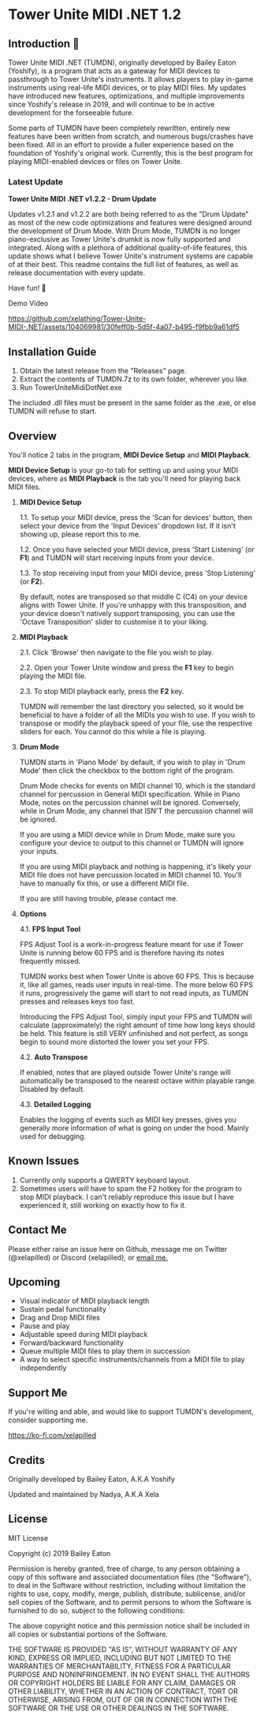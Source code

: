 # Tower Unite MIDI .NET 1.2

## Introduction 🎹

Tower Unite MIDI .NET (TUMDN), originally developed by Bailey Eaton (Yoshify), is a program that acts as a gateway for MIDI devices to passthrough to Tower Unite's instruments. It allows players to play in-game instruments using real-life MIDI devices, or to play MIDI files. My updates have introduced new features, optimizations, and multiple improvements since Yoshify's release in 2019, and will continue to be in active development for the forseeable future.

Some parts of TUMDN have been completely rewritten, entirely new features have been written from scratch, and numerous bugs/crashes have been fixed. All in an effort to provide a fuller experience based on the foundation of Yoshify's original work. Currently, this is the best program for playing MIDI-enabled devices or files on Tower Unite.

### Latest Update

**Tower Unite MIDI .NET v1.2.2 - Drum Update**

Updates v1.2.1 and v1.2.2 are both being referred to as the "Drum Update" as most of the new code optimizations and features were designed around the development of Drum Mode. With Drum Mode, TUMDN is no longer piano-exclusive as Tower Unite's drumkit is now fully supported and integrated. Along with a plethora of additional quality-of-life features, this update shows what I believe Tower Unite's instrument systems are capable of at their best. This readme contains the full list of features, as well as release documentation with every update.

Have fun! 🎹

Demo Video

https://github.com/xelathing/Tower-Unite-MIDI-.NET/assets/104069981/30feff0b-5d5f-4a07-b495-f9fbb9a61df5

## Installation Guide

1. Obtain the latest release from the "Releases" page.
2. Extract the contents of TUMDN.7z to its own folder, wherever you like.
3. Run TowerUniteMidiDotNet.exe

The included .dll files must be present in the same folder as the .exe, or else TUMDN will refuse to start.

## Overview

You'll notice 2 tabs in the program, **MIDI Device Setup** and **MIDI Playback**.

**MIDI Device Setup** is your go-to tab for setting up and using your MIDI devices, where as **MIDI Playback** is the tab you'll need for playing back MIDI files.

1. **MIDI Device Setup**

   1.1. To setup your MIDI device, press the 'Scan for devices' button, then select your device from the 'Input Devices' dropdown list. If it isn't showing up, please report this to me.
   
   1.2. Once you have selected your MIDI device, press 'Start Listening' (or **F1**) and TUMDN will start receiving inputs from your device.
   
   1.3. To stop receiving input from your MIDI device, press 'Stop Listening' (or **F2**).
   
   By default, notes are transposed so that middle C (C4) on your device aligns with Tower Unite. If you're unhappy with this transposition, and your device doesn't natively support transposing, you can use the 'Octave Transposition' slider to customise it to your liking.

2. **MIDI Playback**

   2.1. Click 'Browse' then navigate to the file you wish to play.
   
   2.2. Open your Tower Unite window and press the **F1** key to begin playing the MIDI file.
   
   2.3. To stop MIDI playback early, press the **F2** key.

   TUMDN will remember the last directory you selected, so it would be beneficial to have a folder of all the MIDIs you wish to use. If you wish to transpose or modify the playback speed of your file, use the respective sliders for each. You cannot do this while a file is playing.

3. **Drum Mode**

   TUMDN starts in 'Piano Mode' by default, if you wish to play in 'Drum Mode' then click the checkbox to the bottom right of the program.

   Drum Mode checks for events on MIDI channel 10, which is the standard channel for percussion in General MIDI specification. While in Piano Mode, notes on the percussion channel will be ignored. Conversely, while in Drum Mode, any channel that ISN'T the percussion channel will be ignored.

   If you are using a MIDI device while in Drum Mode, make sure you configure your device to output to this channel or TUMDN will ignore your inputs.

   If you are using MIDI playback and nothing is happening, it's likely your MIDI file does not have percussion located in MIDI channel 10. You'll have to manually fix this, or use a different MIDI file.

   If you are still having trouble, please contact me.

4. **Options**

   4.1. **FPS Input Tool**
      
      FPS Adjust Tool is a work-in-progress feature meant for use if Tower Unite is running below 60 FPS and is therefore having its notes frequently missed.

      TUMDN works best when Tower Unite is above 60 FPS. This is because it, like all games, reads user inputs in real-time. The more below 60 FPS it runs, progressively the game will start to not read inputs, as TUMDN presses and releases keys too fast.

      Introducing the FPS Adjust Tool, simply input your FPS and TUMDN will calculate (approximately) the right amount of time how long keys should be held. This feature is still VERY unfinished and not perfect, as songs begin to sound more distorted the lower you set your FPS.
      
   4.2. **Auto Transpose**
   
      If enabled, notes that are played outside Tower Unite's range will automatically be transposed to the nearest octave within playable range. Disabled by default.

   4.3. **Detailed Logging**

      Enables the logging of events such as MIDI key presses, gives you generally more information of what is going on under the hood. Mainly used for debugging.

## Known Issues

1. Currently only supports a QWERTY keyboard layout.
2. Sometimes users will have to spam the F2 hotkey for the program to stop MIDI playback. I can't reliably reproduce this issue but I have experienced it, still working on exactly how to fix it.

## Contact Me

Please either raise an issue here on Github, message me on Twitter (@xelapilled) or Discord (xelapilled), or [email me.](xela@xela.contact)

## Upcoming

- Visual indicator of MIDI playback length
- Sustain pedal functionality
- Drag and Drop MIDI files
- Pause and play
- Adjustable speed during MIDI playback
- Forward/backward functionality
- Queue multiple MIDI files to play them in succession
- A way to select specific instruments/channels from a MIDI file to play independently

## Support Me

If you're willing and able, and would like to support TUMDN's development, consider supporting me.

https://ko-fi.com/xelapilled

## Credits

Originally developed by Bailey Eaton, A.K.A Yoshify

Updated and maintained by Nadya, A.K.A Xela

## License

MIT License

Copyright (c) 2019 Bailey Eaton

Permission is hereby granted, free of charge, to any person obtaining a copy
of this software and associated documentation files (the "Software"), to deal
in the Software without restriction, including without limitation the rights
to use, copy, modify, merge, publish, distribute, sublicense, and/or sell
copies of the Software, and to permit persons to whom the Software is
furnished to do so, subject to the following conditions:

The above copyright notice and this permission notice shall be included in all
copies or substantial portions of the Software.

THE SOFTWARE IS PROVIDED "AS IS", WITHOUT WARRANTY OF ANY KIND, EXPRESS OR
IMPLIED, INCLUDING BUT NOT LIMITED TO THE WARRANTIES OF MERCHANTABILITY,
FITNESS FOR A PARTICULAR PURPOSE AND NONINFRINGEMENT. IN NO EVENT SHALL THE
AUTHORS OR COPYRIGHT HOLDERS BE LIABLE FOR ANY CLAIM, DAMAGES OR OTHER
LIABILITY, WHETHER IN AN ACTION OF CONTRACT, TORT OR OTHERWISE, ARISING FROM,
OUT OF OR IN CONNECTION WITH THE SOFTWARE OR THE USE OR OTHER DEALINGS IN THE
SOFTWARE.
